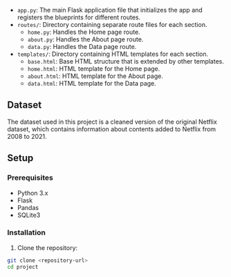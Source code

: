 
- `app.py`: The main Flask application file that initializes the app and registers the blueprints for different routes.
- `routes/`: Directory containing separate route files for each section.
  - `home.py`: Handles the Home page route.
  - `about.py`: Handles the About page route.
  - `data.py`: Handles the Data page route.
- `templates/`: Directory containing HTML templates for each section.
  - `base.html`: Base HTML structure that is extended by other templates.
  - `home.html`: HTML template for the Home page.
  - `about.html`: HTML template for the About page.
  - `data.html`: HTML template for the Data page.

## Dataset

The dataset used in this project is a cleaned version of the original Netflix dataset, which contains information about contents added to Netflix from 2008 to 2021.

## Setup

### Prerequisites

- Python 3.x
- Flask
- Pandas
- SQLite3

### Installation

1. Clone the repository:

```bash
git clone <repository-url>
cd project

